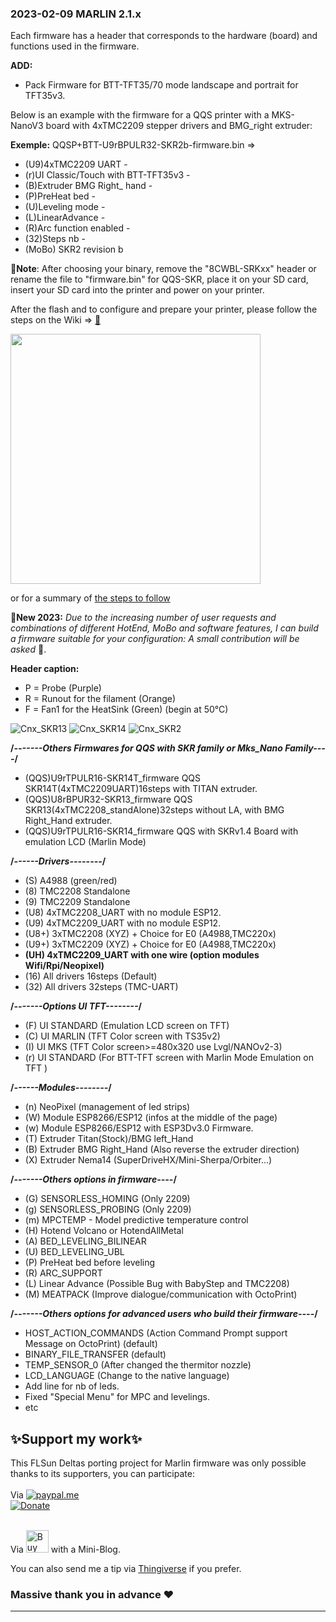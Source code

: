 ### 2023-02-09 MARLIN 2.1.x

Each firmware has a header that corresponds to the hardware (board) and functions used in the firmware.

**ADD:**
  - Pack Firmware for BTT-TFT35/70 mode landscape and portrait for TFT35v3. 

Below is an example with the firmware for a QQS printer with a MKS-NanoV3 board with 4xTMC2209 stepper drivers and BMG_right extruder:

**Exemple:**
QQSP+BTT-U9rBPULR32-SKR2b-firmware.bin
=> 
  - (U9)4xTMC2209 UART - 
  - (r)UI Classic/Touch with BTT-TFT35v3 - 
  - (B)Extruder BMG Right_ hand - 
  - (P)PreHeat bed - 
  - (U)Leveling mode -
  - (L)LinearAdvance - 
  - (R)Arc function enabled -
  - (32)Steps nb -
  - (MoBo) SKR2 revision b

  🔧**Note**: After choosing your binary, remove the "8CWBL-SRKxx" header or rename the file to "firmware.bin" for QQS-SKR,
  place it on your SD card, insert your SD card into the printer and power on your printer.
  
  After the flash and to configure and prepare your printer, please follow the steps on the Wiki => [🚸](https://github.com/Foxies-CSTL/Marlin_2.1.x/wiki/2.SETTINGS-THE-PRINTER)
  
<img width=400 src="https://github.com/Foxies-CSTL/Marlin_2.1.x/wiki/icons/FLSun-Wiki.png" />

  or for a summary of [the steps to follow](../Instructions.md)

  📌**New 2023:**
  *Due to the increasing number of user requests and combinations of different HotEnd, MoBo and software features, I can build a firmware suitable for your configuration: A small contribution will be asked* 🍻.
  
  **Header caption:**
  
  - P = Probe (Purple)
  - R = Runout for the filament (Orange)
  - F = Fan1 for the HeatSink (Green) (begin at 50°C)

  ![Cnx_SKR13](https://github.com/Foxies-CSTL/Marlin_2.1.x/wiki/images/SKR13_EndStop.png)
  ![Cnx_SKR14](https://github.com/Foxies-CSTL/Marlin_2.1.x/wiki/images/SKR14_EndStop.png)
  ![Cnx_SKR2](https://github.com/Foxies-CSTL/Marlin_2.1.x/wiki/images/SKR2_EndStop.png)

  **/*-------Others Firmwares for QQS with SKR family or Mks_Nano Family----*/**
  - (QQS)U9rTPULR16-SKR14T_firmware   QQS SKR14T(4xTMC2209UART)16steps with TITAN extruder. 
  - (QQS)U8rBPUR32-SKR13_firmware  QQS SKR13(4xTMC2208_standAlone)32steps without LA, with BMG Right_Hand extruder.
  - (QQS)U9rTPULR16-SKR14_firmware QQS with SKRv1.4 Board with emulation LCD (Marlin Mode)

  **/*------Drivers--------*/**
  - (S) A4988 (green/red)
  - (8) TMC2208 Standalone
  - (9) TMC2209 Standalone
  - (U8) 4xTMC2208_UART with no module ESP12.
  - (U9) 4xTMC2209_UART with no module ESP12.
  - (U8+) 3xTMC2208 (XYZ) + Choice for E0 (A4988,TMC220x) 
  - (U9+) 3xTMC2209 (XYZ) + Choice for E0 (A4988,TMC220x)
  - **(UH) 4xTMC2209_UART with one wire (option modules Wifi/Rpi/Neopixel)**
  - (16) All drivers 16steps (Default)  
  - (32) All drivers 32steps (TMC-UART)

  **/*-------Options UI TFT--------*/**
  - (F) UI STANDARD (Emulation LCD screen on TFT)
  - (C) UI MARLIN (TFT Color screen with TS35v2)
  - (I) UI MKS (TFT Color screen>=480x320 use Lvgl/NANOv2-3)
  - (r) UI STANDARD (For BTT-TFT screen with Marlin Mode Emulation on TFT )

  **/*------Modules--------*/**
  - (n) NeoPixel (management of led strips)
  - (W) Module ESP8266/ESP12 (infos at the middle of the page)
  - (w) Module ESP8266/ESP12 with ESP3Dv3.0 Firmware.
  - (T) Extruder Titan(Stock)/BMG left_Hand
  - (B) Extruder BMG Right_Hand (Also reverse the extruder direction)
  - (X) Extruder Nema14 (SuperDriveHX/Mini-Sherpa/Orbiter...)
  
  **/*-------Others options in firmware----*/**
  - (G) SENSORLESS_HOMING (Only 2209)
  - (g) SENSORLESS_PROBING (Only 2209)
  - (m) MPCTEMP - Model predictive temperature control
  - (H) Hotend Volcano or HotendAllMetal  
  - (A) BED_LEVELING_BILINEAR
  - (U) BED_LEVELING_UBL
  - (P) PreHeat bed before leveling
  - (R) ARC_SUPPORT
  - (L) Linear Advance (Possible Bug with BabyStep and TMC2208)
  - (M) MEATPACK (Improve dialogue/communication with OctoPrint)

  **/*-------Others options for advanced users who build their firmware----*/**
  - HOST_ACTION_COMMANDS (Action Command Prompt support Message on OctoPrint) (default)
  - BINARY_FILE_TRANSFER (default)
  - TEMP_SENSOR_0 (After changed the thermitor nozzle)
  - LCD_LANGUAGE (Change to the native language)
  - Add line for nb of leds.
  - Fixed "Special Menu" for MPC and levelings.
  - etc 
 ## ✨Support my work✨

  This FLSun Deltas porting project for Marlin firmware was only possible thanks to its supporters, you can participate:
 <br/>
  <br/> Via [![paypal.me](./icons/paypal_50px.png)](https://www.paypal.me/Foxies40)<br/>[![Donate](https://img.shields.io/badge/Donate-Thanks-green)](https://paypal.me/Foxies40)<br/>
<br/>
 
Via   <a href='https://ko-fi.com/U7U77F782' target='_blank'><img height='36' style='border:0px;height:36px;' src='https://cdn.ko-fi.com/cdn/kofi4.png?v=3' border='0' alt='Buy Me a Coffee at ko-fi.com' /></a>   with a Mini-Blog.

  You can also send me a tip via [Thingiverse](https://www.thingiverse.com/FamStel/about) if you prefer.
 ### Massive thank you in advance :heart:
***
